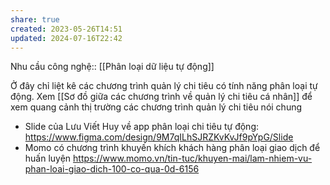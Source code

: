 ```yaml
---
share: true
created: 2023-05-26T14:51
updated: 2024-07-16T22:42
---
```

Nhu cầu công nghệ:: [[Phân loại dữ liệu tự động]]

Ở đây chỉ liệt kê các chương trình quản lý chi tiêu có tính năng phân loại tự động. Xem [[Sơ đồ giữa các chương trình về quản lý chi tiêu cá nhân]] để xem quang cảnh thị trường các chương trình quản lý chi tiêu nói chung

- Slide của Lưu Viết Huy về app phân loại chi tiêu tự động: https://www.figma.com/design/9M7qILhSJRZKvKvJf9pYpG/Slide
- Momo có chương trình khuyến khích khách hàng phân loại giao dịch để huấn luyện https://www.momo.vn/tin-tuc/khuyen-mai/lam-nhiem-vu-phan-loai-giao-dich-100-co-qua-0d-6156
